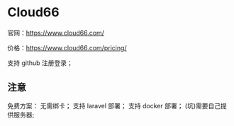 # Cloud66

官网：https://www.cloud66.com/

价格：https://www.cloud66.com/pricing/

支持 github 注册登录；


## 注意

免费方案：
无需绑卡；
支持 laravel 部署；
支持 docker 部署；
(坑)需要自己提供服务器;